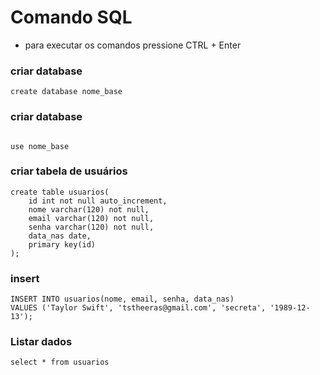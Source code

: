 # Comando SQL

* para executar os comandos pressione CTRL + Enter

### criar database
```
create database nome_base
```
### criar database
```

use nome_base
```

### criar tabela de usuários
```
create table usuarios(
	id int not null auto_increment,
    nome varchar(120) not null,
    email varchar(120) not null,
    senha varchar(120) not null,
    data_nas date,
    primary key(id)
);
```

### insert 
```
INSERT INTO usuarios(nome, email, senha, data_nas)
VALUES ('Taylor Swift', 'tstheeras@gmail.com', 'secreta', '1989-12-13');
```
### Listar dados
```
select * from usuarios
```
